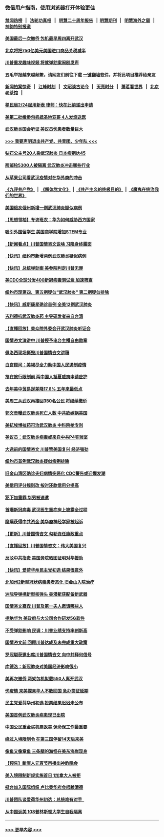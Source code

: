 ### [微信用户指南，使用浏览器打开体验更佳](https://github.com/gfw-breaker/banned-news1/blob/master/indexes/wechat-guide.md?t=0)
#### [禁闻热榜](热点新闻.md?t=0)  &nbsp;&nbsp;|&nbsp;&nbsp; [法轮功真相](https://github.com/gfw-breaker/truth/blob/master/README.md?t=0) &nbsp;&nbsp;|&nbsp;&nbsp; [明慧二十周年报告](https://github.com/gfw-breaker/mh-reports/blob/master/README.md?t=0) &nbsp;&nbsp;|&nbsp;&nbsp;[明慧期刊](https://github.com/gfw-breaker/mh-qikan) &nbsp;&nbsp;|&nbsp;&nbsp; [明慧海外之窗](https://github.com/gfw-breaker/mh-news/blob/master/README.md?t=0) &nbsp;&nbsp;|&nbsp;&nbsp; [神韵特别报道](https://github.com/gfw-breaker/mh-news/blob/master/shenyun.md?t=0)
#### [美国最后一次撤侨 包机最早周四离开武汉](../pages/nsc412/n11849395.md?t=02062355) 
#### [北京将把750亿美元美国进口商品关税减半](../pages/nsc412/n11848896.md?t=02062355) 
#### [川普重发趣味视频 将就弹劾案闹剧发声](../pages/nsc412/n11848715.md?t=02062355) 
#### 五毛举报越来越频繁，请网友们前往下载 [一键翻墙软件](https://github.com/gfw-breaker/ssr-accounts)，并将此项目推荐给亲友
#### [新闻拍案惊奇](https://github.com/gfw-breaker/banned-news1/blob/master/pages/link4.md) &nbsp;&nbsp;|&nbsp;&nbsp; [江峰时刻](https://github.com/gfw-breaker/banned-news1/blob/master/pages/link4.md) &nbsp;&nbsp;|&nbsp;&nbsp; [文昭谈古论今](https://github.com/gfw-breaker/banned-news1/blob/master/pages/link4.md) &nbsp;&nbsp;|&nbsp;&nbsp; [天亮时分](https://github.com/gfw-breaker/banned-news1/blob/master/pages/link4.md) &nbsp;&nbsp;|&nbsp;&nbsp; [萧茗看世界](https://github.com/gfw-breaker/banned-news1/blob/master/pages/link4.md) &nbsp;&nbsp;|&nbsp;&nbsp; [北京老茶馆](https://github.com/gfw-breaker/banned-news1/blob/master/pages/link4.md) &nbsp;&nbsp;|&nbsp;&nbsp; 
#### [移民局2/24起用新表  律师：快在此前递出申请](../pages/nsc412/n11848220.md?t=02062355) 
#### [美第二批撤侨包机抵圣地亚哥 4人发烧送医](../pages/nsc412/n11847923.md?t=02062355) 
#### [武汉肺炎国会听证 美议员忧患者数量巨大](../pages/nsc412/n11844851.md?t=02062355) 
#### [>>> 我要声明退出共产党、共青团、少年队 <<<](https://github.com/begood0513/goodnews/blob/master/quit/letter.md) 
#### [钻石公主号20人染武汉肺炎 日本病例达45](../pages/nsc412/n11847823.md?t=02062355) 
#### [两邮轮5300人被隔离 武汉肺炎冲击哪些行业](../pages/nsc412/n11847456.md?t=02062355) 
#### [从苹果公司看武汉疫情对在华外商的冲击](../pages/nsc412/n11847586.md?t=02062355) 
#### [《九评共产党》](https://github.com/begood0513/9ping.md/blob/master/README.md) &nbsp;|&nbsp; [《解体党文化》](../../../../jtdwh.md/blob/master/README.md)  &nbsp;|&nbsp; [《共产主义的终极目的》](../../../../gczydzjmd.md/blob/master/README.md) &nbsp;|&nbsp; [《魔鬼在统治我们的世界》](../../../../mgztzwmdsj.md/blob/master/README.md) 
#### [美国俄亥俄州新增一例武汉肺炎疑似病例](../pages/nsc412/n11847714.md?t=02062355) 
#### [【思想领袖】专访班农：华为如何威胁西方国家](../pages/nsc412/n11847306.md?t=02062355) 
#### [吸引外国留学生 美国商学院增加STEM专业](../pages/nsc412/n11847417.md?t=02062355) 
#### [【新闻看点】川普国情咨文说啥 习隐身终露面](../pages/nsc412/n11847016.md?t=02062355) 
#### [【快讯】纽约市新增两例武汉肺炎疑似病例](../pages/nsc412/n11847250.md?t=02062355) 
#### [【快讯】总统弹劾案 美参院判定川普无罪](../pages/nsc412/n11847316.md?t=02062355) 
#### [美CDC全球分发400新冠病毒测试盒 加速筛查](../pages/nsc412/n11847260.md?t=02062355) 
#### [纽约市现第四、第五例疑似“武汉肺炎”   第二例疑似排除](../pages/nsc412/n11847332.md?t=02062355) 
#### [【快讯】威斯康星确诊首例 全美12例武汉肺炎](../pages/nsc412/n11847162.md?t=02062355) 
#### [吉利德抗武汉肺炎药 主导研发者来自台湾](../pages/nsc412/n11847064.md?t=02062355) 
#### [【直播回放】美众院外委会开武汉肺炎听证会](../pages/nsc412/n11846727.md?t=02062355) 
#### [国情咨文演讲中 川普授予电台主播自由勋章](../pages/nsc412/n11846815.md?t=02062355) 
#### [佩洛西现场撕毁川普国情咨文讲稿](../pages/nsc412/n11846724.md?t=02062355) 
#### [白宫顾问：美竭尽全力助中国人民遏制疫情](../pages/nsc412/n11846756.md?t=02062355) 
#### [抢在旅行限制前 两中国人抵夏威夷申请庇护](../pages/nsc412/n11846866.md?t=02062355) 
#### [去年美中贸易逆差降17.6% 五年来最低点](../pages/nsc412/n11846755.md?t=02062355) 
#### [美周三从武汉再接回350名公民 将继续撤侨](../pages/nsc412/n11846705.md?t=02062355) 
#### [郭文贵曝武汉肺炎死亡人数 中共欲嫁祸美国](../pages/nsc412/n11846240.md?t=02062355) 
#### [美抗埃博拉药可治武汉肺炎 中科院抢专利](../pages/nsc412/n11846409.md?t=02062355) 
#### [美议员：武汉肺炎病毒或来自中共P4实验室](../pages/nsc412/n11846043.md?t=02062355) 
#### [大选前的国情咨文 川普赞美国复兴 经济强劲](../pages/nsc412/n11845526.md?t=02062355) 
#### [纽约市首例武汉肺炎疑似病例排除](../pages/nsc412/n11844989.md?t=02062355) 
#### [旧金山湾区确诊夫妇病情突恶化 CDC警告或迎爆发潮](../pages/nsc412/n11845730.md?t=02062355) 
#### [美信用评分规则改  按时还款信用分提高](../pages/nsc412/n11845488.md?t=02062355) 
#### [犯下加重罪 华男被速遣](../pages/nsc412/n11845476.md?t=02062355) 
#### [首曝新冠病毒 武汉医生重症床上披露全过程](../pages/nsc412/n11845150.md?t=02062355) 
#### [隐瞒获得中共资金 美华裔神经学家被起诉](../pages/nsc412/n11844879.md?t=02062355) 
#### [【更新】川普国情咨文 勾勒连任施政重点](../pages/nsc412/n11845223.md?t=02062355) 
#### [【直播回放】川普国情咨文：伟大美国复兴](../pages/nsc412/n11842079.md?t=02062355) 
#### [反驳中共指责 美国务院晒图证明对华援助](../pages/nsc412/n11844859.md?t=02062355) 
#### [【快讯】爱荷华州民主党初选 结果很意外](../pages/nsc412/n11844878.md?t=02062355) 
#### [北加州2新型冠状病毒患者恶化 旧金山入院治疗](../pages/nsc412/n11844842.md?t=02062355) 
#### [洲际导弹携新型核弹头 美潜艇获配备新武器](../pages/nsc412/n11844680.md?t=02062355) 
#### [国情咨文嘉宾 川普及第一夫人邀请哪些人](../pages/nsc412/n11844712.md?t=02062355) 
#### [拒绝华为 美政府与大公司合作研发5G软件](../pages/nsc412/n11844625.md?t=02062355) 
#### [不受弹劾影响 民调：川普业绩支持率创新高](../pages/nsc412/n11844622.md?t=02062355) 
#### [国情咨文前 回顾川普达成及未完成重大政策](../pages/nsc412/n11844581.md?t=02062355) 
#### [罗冠聪获邀出席川普国情咨文 向中共释何信号](../pages/nsc412/n11844355.md?t=02062355) 
#### [库德洛：新冠肺炎对美国经济影响很小](../pages/nsc412/n11844418.md?t=02062355) 
#### [美再次撤侨 两架包机拟载550人离开武汉](../pages/nsc412/n11844407.md?t=02062355) 
#### [忧疫情 来美探亲华人不敢回国 急办签证延期](../pages/nsc412/n11843344.md?t=02062355) 
#### [民主党爱荷华州初选 投票结果迟迟未公布](../pages/nsc412/n11844207.md?t=02062355) 
#### [美国首例武汉肺炎病患现已出院](../pages/nsc412/n11842740.md?t=02062355) 
#### [中国公民重金买机票返美 保命保工作最重要](../pages/nsc412/n11843282.md?t=02062355) 
#### [绕过入境限制令  在第三国停留14天后来美](../pages/nsc412/n11843341.md?t=02062355) 
#### [像鱼又像章鱼 三条腿的海怪在美东海岸现身](../pages/nsc412/n11843092.md?t=02062355) 
#### [【预告】新唐人元宵节再播出神韵晚会](../pages/nsc412/n11843192.md?t=02062355) 
#### [美入境限制新规实施首日 1加拿大人被拒](../pages/nsc412/n11843058.md?t=02062355) 
#### [挺台加入国际组织 卢比奥华府会唔赖清德](../pages/nsc412/n11843023.md?t=02062355) 
#### [川普团队谈爱荷华州初选：总统难有对手  ](../pages/nsc412/n11842867.md?t=02062355) 
#### [从中国返美 108普林斯顿大学生自我隔离](../pages/nsc412/n11842714.md?t=02062355) 

----
#### [ >>> 更早内容 <<< ](../indexes/nsc412-earlier.md)
